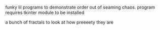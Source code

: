 
funky lil programs to demonstrate order out of seaming chaos.
program requires tkinter module to be installed

a bunch of fractals to look at how preeeety they are
